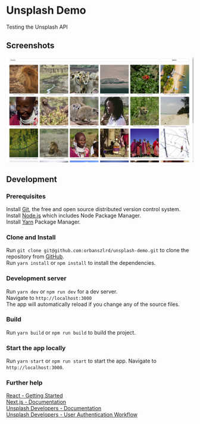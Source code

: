 # Unsplash Demo

Testing the Unsplash API

## Screenshots

![Desktop Screenshot](./screenshots/desktop.png)

## Development

### Prerequisites

Install [Git](https://git-scm.com/book/en/v2/Getting-Started-Installing-Git), the free and open source distributed version control system.  
Install [Node.js](https://nodejs.org/) which includes Node Package Manager.  
Install [Yarn](https://yarnpkg.com) Package Manager.  

### Clone and Install

Run `git clone git@github.com:orbanszlrd/unsplash-demo.git` to clone the repository from [GitHub](https://github.com/orbanszlrd/unsplash-demo).  
Run `yarn install` or `npm install` to install the dependencies.

### Development server

Run `yarn dev` or `npm run dev` for a dev server.  
Navigate to `http://localhost:3000`  
The app will automatically reload if you change any of the source files.

### Build

Run `yarn build` or `npm run build` to build the project.

### Start the app locally

Run `yarn start` or `npm run start` to start the app.
Navigate to `http://localhost:3000`.

### Further help

[React - Getting Started](https://reactjs.org/docs/getting-started.html)  
[Next.js - Documentation](https://nextjs.org/docs)  
[Unsplash Developers - Documentation](https://unsplash.com/documentation)  
[Unsplash Developers - User Authentication Workflow](https://unsplash.com/documentation/user-authentication-workflow)  
